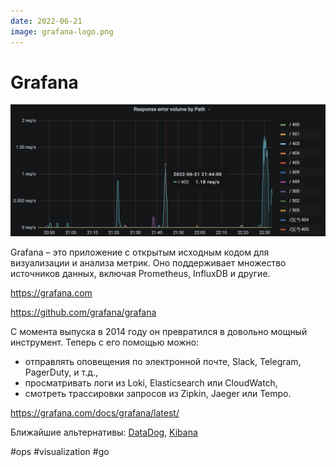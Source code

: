```yaml
---
date: 2022-06-21
image: grafana-logo.png
---
```


# Grafana

![Grafana](grafana.png "Grafana")

Grafana – это приложение с открытым исходным кодом для визуализации и анализа метрик.
Оно поддерживает множество источников данных, включая Prometheus, InfluxDB и другие.

https://grafana.com

https://github.com/grafana/grafana

С момента выпуска в 2014 году он превратился в довольно мощный инструмент.
Теперь с его помощью можно:

* отправлять оповещения по электронной почте, Slack, Telegram, PagerDuty, и т.д.,
* просматривать логи из Loki, Elasticsearch или CloudWatch,
* смотреть трассировки запросов из Zipkin, Jaeger или Tempo.

https://grafana.com/docs/grafana/latest/

Ближайшие альтернативы: [DataDog](https://www.datadoghq.com),
[Kibana](https://www.elastic.co/kibana/)

#ops #visualization #go
